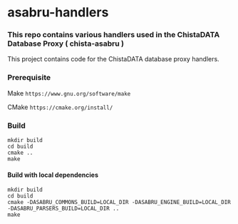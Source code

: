 # asabru-handlers

### This repo contains various handlers used in the ChistaDATA Database Proxy ( chista-asabru ) 

This project contains code for the ChistaDATA database proxy handlers.

### Prerequisite

Make
`https://www.gnu.org/software/make`

CMake
`https://cmake.org/install/`

### Build

```
mkdir build
cd build
cmake ..
make
```

#### Build with local dependencies

```
mkdir build
cd build
cmake -DASABRU_COMMONS_BUILD=LOCAL_DIR -DASABRU_ENGINE_BUILD=LOCAL_DIR -DASABRU_PARSERS_BUILD=LOCAL_DIR ..
make
```
